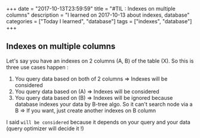 +++
date = "2017-10-13T23:59:59"
title = "#TIL : Indexes on multiple columns"
description = "I learned on 2017-10-13 about indexes, database"
categories = ["Today I learned", "database"]
tags = ["indexes", "database"]
+++



## Indexes on multiple columns

Let's say you have an indexes on 2 columns (A, B) of the table (X). So this is three use cases happen :

1. You query data based on both of 2 columns => Indexes will be considered
2. You query data based on (A) => Indexes will be considered
3. You query data based on (B) => Indexes will be ignored because database indexes your data by B-tree algo. So it can't search node via a B => If you want, just create another indexes on B column

I said `will be considered` because it depends on your query and your data (query optimizer will decide it !)
